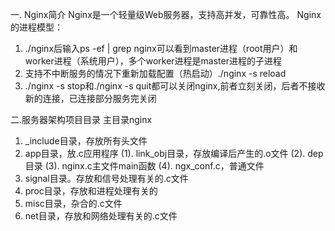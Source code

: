 一. Nginx简介
Nginx是一个轻量级Web服务器，支持高并发，可靠性高。
Nginx的进程模型：
  1. ./nginx后输入ps -ef | grep nginx可以看到master进程（root用户）和worker进程（系统用户），多个worker进程是master进程的子进程
  2. 支持不中断服务的情况下重新加载配置（热启动）./nginx -s reload
  3. ./nginx -s stop和./nginx -s quit都可以关闭nginx,前者立刻关闭，后者不接收新的连接，已连接部分服务完关闭
  
二.服务器架构项目目录
主目录nginx
1. _include目录，存放所有头文件
2. app目录，放.c应用程序
  (1). link_obj目录，存放编译后产生的.o文件
  (2). dep目录
  (3). nginx.c主文件main函数
  (4). ngx_conf.c，普通文件
3. signal目录。存放和信号处理有关的.c文件
4. proc目录，存放和进程处理有关的
5. misc目录，杂合的.c文件
6. net目录，存放和网络处理有关的.c文件
